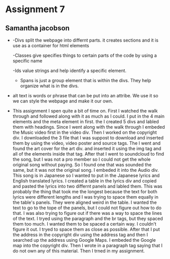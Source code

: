 # Assignment 7
## Samantha jacobson


-
  -Divs split the webpage into differnt parts.  it creates sections and it is use as a container for html elements

  -Classes give specifies things to certain parts of the code by using a specific name
  
  -Ids value strings and help identify a specific element.

  - Spans is just a group element that is within the divs. They help organize what is in the divs.
- alt text is words or phrase that can be put into an attribe. We use it so we can style the webpage and make it our own.
- This assignment I spen quite a bit of time on. First I watched the walk through and followed along with it as much as I could. I put in the 4 main elements and the meta element in first. the I created 5 divs and labled them with headings. Since I went along with the walk through I embeded the Music video first in the video div. Then I worked on the copyright div. I downloaded the 3 file that I was suppost to download and inserted them by using the video, video poster and source tags. The I went and found the art cover for the art div. and inserted it using the img tag and all of the elements inside that tag. After that I went to soundcloud to find the song, but I was not a pro member so I could not get the whole original song without paying. So I found one that was sounded the same, but it was not the original song. I embeded it into the Audio div. This song is in Japanese so I wanted to put in the Japanese lyrics and English translated lyrics. I created a table in the lyrics div and copied and pasted the lyrics into two differnt panels and labled them. This was probably the thing that took me the longest because the text for both lyrics were different lengths and I was trying to space them equally in the table's panels. They were aligned weird in the table. I wanted the text to go to the tope of the panels, but I could not figure out how to do that. I was also trying to figure out if there was a way to space the lines of the text. I tryed using the paragraph and the br tags, but they spaced them too much. I wanted them to be spaced a certain way. I couldn't figure it out. I tryed to space them as close as possible. After that I put the address in the copyright div using the address tag and then I searched up the address using Google Maps. I embeded the Google map into the copyright div. Then I wrote in a paragraph tag saying that I do not own any of this material. Then I trned in my assignment.
